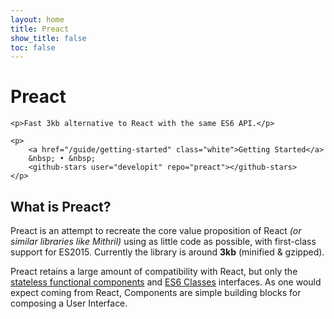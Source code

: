 ```yaml
---
layout: home
title: Preact
show_title: false
toc: false
---
```


<jumbotron>
	<h1><logo width="1.5em" height="1.5em"></logo> Preact</h1>

	<p>Fast 3kb alternative to React with the same ES6 API.</p>

	<p>
		<a href="/guide/getting-started" class="white">Getting Started</a>
		&nbsp; • &nbsp;
		<github-stars user="developit" repo="preact"></github-stars>
	</p>
</jumbotron>



## What is Preact?

Preact is an attempt to recreate the core value proposition of React _(or similar libraries like Mithril)_ using as little code as possible, with first-class support for ES2015.  Currently the library is around **3kb** (minified & gzipped).

Preact retains a large amount of compatibility with React, but only the [stateless functional components] and [ES6 Classes] interfaces.
As one would expect coming from React, Components are simple building blocks for composing a User Interface.


[Stateless Functional Components]: https://facebook.github.io/react/blog/2015/10/07/react-v0.14.html#stateless-functional-components
[ES6 Classes]: https://facebook.github.io/react/docs/reusable-components.html#es6-classes
